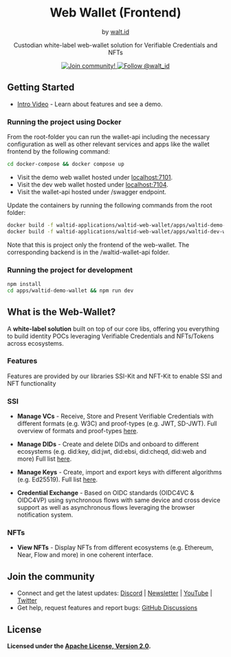 <div align="center">
 <h1>Web Wallet (Frontend)</h1>
 <span>by </span><a href="https://walt.id">walt.id</a>
 <p>Custodian white-label web-wallet solution for Verifiable Credentials and NFTs<p>

<a href="https://walt.id/community">
<img src="https://img.shields.io/badge/Join-The Community-blue.svg?style=flat" alt="Join community!" />
</a>
<a href="https://twitter.com/intent/follow?screen_name=walt_id">
<img src="https://img.shields.io/twitter/follow/walt_id.svg?label=Follow%20@walt_id" alt="Follow @walt_id" />
</a>


</div>

## Getting Started

- [Intro Video](https://youtu.be/HW9CNFmRFlI) - Learn about features and see a demo.


### Running the project using Docker

From the root-folder you can run the wallet-api including the necessary configuration as well as other relevant services and apps like the wallet frontend by the following command:
```bash
cd docker-compose && docker compose up
```

- Visit the demo web wallet hosted under [localhost:7101](http://localhost:7101).
- Visit the dev web wallet hosted under [localhost:7104](http://localhost:7104).
- Visit the wallet-api hosted under /swagger endpoint.

Update the containers by running the following commands from the root folder: 
```bash
docker build -f waltid-applications/waltid-web-wallet/apps/waltid-demo-wallet/Dockerfile -t waltid/waltid-demo-wallet .
docker build -f waltid-applications/waltid-web-wallet/apps/waltid-dev-wallet/Dockerfile -t waltid/waltid-dev-wallet .
```
Note that this is project only the frontend of the web-wallet. The corresponding backend is in the /waltid-wallet-api folder.

### Running the project for development

```bash
npm install
cd apps/waltid-demo-wallet && npm run dev
```

## What is the Web-Wallet?

A **white-label solution** built on top of our core libs, offering you everything to build identity POCs leveraging Verifiable Credentials and NFTs/Tokens across ecosystems.

### Features

Features are provided by our libraries SSI-Kit and NFT-Kit to enable SSI and NFT functionality

### SSI

- **Manage VCs** - Receive, Store and Present Verifiable Credentials with different formats (e.g. W3C) and proof-types (e.g. JWT, SD-JWT). Full overview of formats and proof-types [here](https://walt-id.notion.site/Features-by-Product-aab646e46a744a7d84a6b8fd6b7066ac?pvs=4).
- **Manage DIDs** - Create and delete DIDs and onboard to different ecosystems (e.g. did:key, did:jwt, did:ebsi, did:cheqd, did:web and more) Full list [here](https://walt-id.notion.site/Features-by-Product-aab646e46a744a7d84a6b8fd6b7066ac?pvs=4).
- **Manage Keys** - Create, import and export keys with different algorithms (e.g. Ed25519). Full list [here](https://walt-id.notion.site/Features-by-Product-aab646e46a744a7d84a6b8fd6b7066ac?pvs=4).
  
- **Credential Exchange** - Based on OIDC standards (OIDC4VC & OIDC4VP) using synchronous flows with same device and cross device support as well as asynchronous flows leveraging the browser notification system.

### NFTs

- **View NFTs** - Display NFTs from different ecosystems (e.g. Ethereum, Near, Flow and more) in one coherent interface.


## Join the community

* Connect and get the latest updates: <a href="https://discord.gg/AW8AgqJthZ">Discord</a> | <a href="https://walt.id/newsletter">Newsletter</a> | <a href="https://www.youtube.com/channel/UCXfOzrv3PIvmur_CmwwmdLA">YouTube</a> | <a href="https://mobile.twitter.com/walt_id" target="_blank">Twitter</a>
* Get help, request features and report bugs: <a href="https://github.com/walt-id/.github/discussions" target="_blank">GitHub Discussions</a>

## License

**Licensed under the [Apache License, Version 2.0](https://github.com/walt-id/waltid-ssikit/blob/master/LICENSE).**
